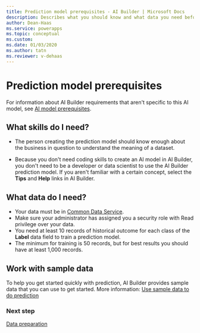 ```yaml
---
title: Prediction model prerequisites - AI Builder | Microsoft Docs
description: Describes what you should know and what data you need before you can build a prediction model in AI Builder.
author: Dean-Haas
ms.service: powerapps
ms.topic: conceptual
ms.custom: 
ms.date: 01/03/2020
ms.author: tatn
ms.reviewer: v-dehaas
---
```


# Prediction model prerequisites

For information about AI Builder requirements that aren't specific to this AI model, see [AI model prerequisites](build-model.md#prerequisites).

## What skills do I need?

- The person creating the prediction model should know enough about the business in question to understand the meaning of a dataset.

- Because you don't need coding skills to create an AI model in AI Builder, you don't need to be a developer or data scientist to use the AI Builder prediction model. If you aren't familiar with a certain concept, select the **Tips** and **Help** links in AI Builder.

## What data do I need?

- Your data must be in [Common Data Service](/powerapps/maker/common-data-service/data-platform-intro).
- Make sure your administrator has assigned you a security role with Read privilege over your data.
- You need at least 10 records of historical outcome for each class of the **Label** data field to train a prediction model.
- The minimum for training is 50 records, but for best results you should have at least 1,000 records.

## Work with sample data

To help you get started quickly with prediction, AI Builder provides sample data that you can use to get started. More information: [Use sample data to do prediction](prediction-sample-data.md)

### Next step

[Data preparation](prediction-data-prep.md)
